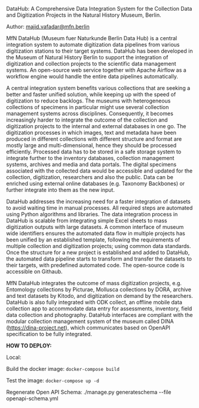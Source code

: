 DataHub: A Comprehensive Data Integration System for the Collection Data and Digitization Projects in the Natural History Museum, Berlin.

Author:  majid.vafadar@mfn.berlin 

MfN DataHub (Museum fuer Naturkunde Berlin Data Hub) is a central integration system to automate digitization data pipelines from various digitization stations to their target systems. DataHub has been developed in the Museum of Natural History Berlin to support the integration of digitization and collection projects to the scientific data management systems. An open-source web service together with Apache Airflow as a workflow engine would handle the entire data pipelines automatically. 

A central integration system benefits various collections that are seeking a better and faster unified solution, while keeping up with the speed of digitization to reduce backlogs. The museums with heterogeneous collections of specimens in particular might use several collection management systems across disciplines. Consequently, it becomes increasingly harder to integrate the outcome of the collection and digitization projects to the internal and external databases in one go. The digitization processes in which images, text and metadata have been produced in different collections with different structure and format are mostly large and multi-dimensional, hence they should be processed efficiently. Processed data has to be stored in a safe storage system to integrate further to the inventory databases, collection management systems, archives and media and data portals. The digital specimens associated with the collected data would be accessible and updated for the collection, digitization, researchers and also the public. Data can be enriched using external online databases (e.g. Taxonomy Backbones) or further integrate into them as the new input.

DataHub addresses the increasing need for a faster integration of datasets to avoid waiting time in manual processes.  All required steps are automated using Python algorithms and libraries. The data integration process in DataHub is scalable from integrating simple Excel sheets to mass digitization outputs with large datasets. A common interface of museum wide identifiers ensures the automated data flow in multiple projects has been unified by an established template, following the requirements of multiple collection and digitization projects; using common data standards. Once the structure for a new project is established and added to DataHub, the automated data pipeline starts to transform and transfer the datasets to their targets, with predefined automated code. The open-source code is accessible on Githaub.

MfN DataHub integrates the outcome of mass digitization projects, e.g. Entomology collections by Picturae, Mollusca collections by DORA, archive and text datasets by Kitodo, and digitization on demand by the researchers. DataHub is also fully integrated with ODK collect, an offline mobile data collection app to accommodate data entry for assessments, inventory, field data collection and photography. DataHub interfaces are compliant with the modular collection management system of the museum called DINA (https://dina-project.net), which communicates based on OpenAPI specification to be fully integrated.


**HOW TO DEPLOY:**

Local:

Build the docker image:
`docker-compose build`

Test the image:
`docker-compose up -d`

Regenerate Open API Schema:
./manage.py generateschema --file openapi-schema.yml


